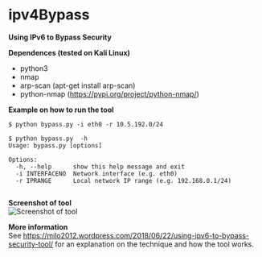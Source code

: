# ipv4Bypass
**Using IPv6 to Bypass Security**   
    
**Dependences (tested on Kali Linux)**  
- python3  
- nmap  
- arp-scan (apt-get install arp-scan) 
- python-nmap (https://pypi.org/project/python-nmap/)  
  
**Example on how to run the tool**  
```
$ python bypass.py -i eth0 -r 10.5.192.0/24  

$ python bypass.py  -h
Usage: bypass.py [options]

Options:
  -h, --help      show this help message and exit
  -i INTERFACENO  Network interface (e.g. eth0)
  -r IPRANGE      Local network IP range (e.g. 192.168.0.1/24)
 
```  

**Screenshot of tool**    
![Screenshot of tool](https://milo2012.files.wordpress.com/2018/06/screen-shot-2018-06-23-at-1-47-06-am.png?w=1190&h=950)  
  
**More information**        
See https://milo2012.wordpress.com/2018/06/22/using-ipv6-to-bypass-security-tool/ for an explanation on the technique and how the tool works.
